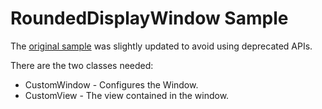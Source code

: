 RoundedDisplayWindow Sample
===========================

The [original sample] was slightly updated to avoid using deprecated APIs.

There are the two classes needed:

* CustomWindow - Configures the Window.
* CustomView - The view contained in the window.

[original sample]:http://developer.apple.com/library/mac/#samplecode/RoundTransparentWindow/Introduction/Intro.html